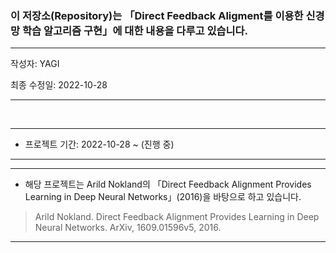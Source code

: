 ### 이 저장소(Repository)는 「Direct Feedback Aligment를 이용한 신경망 학습 알고리즘 구현」에 대한 내용을 다루고 있습니다.

***
작성자: YAGI<br>

최종 수정일: 2022-10-28
***

<br>

***
+ 프로젝트 기간: 2022-10-28 ~ (진행 중)
***


***
+ 해당 프로젝트는 Arild Nokland의 「Direct Feedback Alignment Provides Learning in Deep Neural Networks」(2016)을 바탕으로 하고 있습니다.

> Arild Nokland. Direct Feedback Alignment Provides Learning in Deep Neural Networks. ArXiv, 1609.01596v5, 2016.
***
